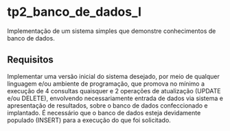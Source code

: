 # tp2_banco_de_dados_I
Implementação de um sistema simples que demonstre conhecimentos de banco de dados.

## Requisitos
Implementar uma versão inicial do sistema desejado, por meio de qualquer linguagem e/ou ambiente de programação, que promova no mínimo a execução de 4 consultas quaisquer e 2 operações de atualização (UPDATE e/ou DELETE), envolvendo necessariamente entrada de dados via sistema e apresentação de resultados, sobre o banco de dados confeccionado e implantado.
É necessário que o banco de dados esteja devidamente populado (INSERT) para a execução do que foi solicitado. 
